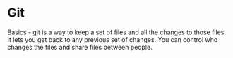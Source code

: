

# Git

Basics - git is a way to keep a set of files and all the changes to those files.
It lets you get back to any previous set of changes.
You can control who changes the files and share files between people.

